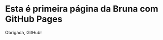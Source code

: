 <html>
<h1> Esta é primeira página da Bruna com GitHub Pages </h1>
<p>Obrigada, GitHub!</p>
</html>
